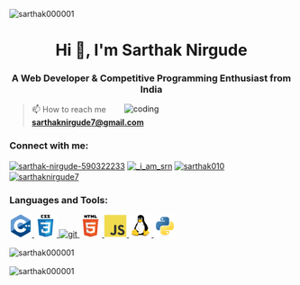 <p align="left"> <img src="https://komarev.com/ghpvc/?username=sarthak000001&label=Profile%20views&color=0e75b6&style=flat" alt="sarthak000001" /> </p>
<h1 align="center">Hi 👋, I'm Sarthak Nirgude</h1>
<h3 align="center">A Web Developer & Competitive Programming Enthusiast from India</h3>




<img align = "right" alt="coding" width="300px" src="https://media2.giphy.com/media/RbDKaczqWovIugyJmW/giphy.gif">



> 📫 How to reach me **sarthaknirgude7@gmail.com**

<h3 align="left">Connect with me:</h3>
<p align="left">
<a href="https://linkedin.com/in/sarthak-nirgude-590322233" target="blank"><img align="center" src="https://raw.githubusercontent.com/rahuldkjain/github-profile-readme-generator/master/src/images/icons/Social/linked-in-alt.svg" alt="sarthak-nirgude-590322233" height="30" width="40" /></a>
<a href="https://instagram.com/_i_am_srn" target="blank"><img align="center" src="https://raw.githubusercontent.com/rahuldkjain/github-profile-readme-generator/master/src/images/icons/Social/instagram.svg" alt="_i_am_srn" height="30" width="40" /></a>
<a href="https://www.codechef.com/users/sarthak010" target="blank"><img align="center" src="https://cdn.jsdelivr.net/npm/simple-icons@3.1.0/icons/codechef.svg" alt="sarthak010" height="30" width="40" /></a>
<a href="https://www.hackerrank.com/sarthaknirgude7" target="blank"><img align="center" src="https://raw.githubusercontent.com/rahuldkjain/github-profile-readme-generator/master/src/images/icons/Social/hackerrank.svg" alt="sarthaknirgude7" height="30" width="40" /></a>
</p>

<h3 align="left">Languages and Tools:</h3>
<p align="left"> <a href="https://www.w3schools.com/cpp/" target="_blank" rel="noreferrer"> <img src="https://raw.githubusercontent.com/devicons/devicon/master/icons/cplusplus/cplusplus-original.svg" alt="cplusplus" width="40" height="40"/> </a> <a href="https://www.w3schools.com/css/" target="_blank" rel="noreferrer"> <img src="https://raw.githubusercontent.com/devicons/devicon/master/icons/css3/css3-original-wordmark.svg" alt="css3" width="40" height="40"/> </a> <a href="https://git-scm.com/" target="_blank" rel="noreferrer"> <img src="https://www.vectorlogo.zone/logos/git-scm/git-scm-icon.svg" alt="git" width="40" height="40"/> </a> <a href="https://www.w3.org/html/" target="_blank" rel="noreferrer"> <img src="https://raw.githubusercontent.com/devicons/devicon/master/icons/html5/html5-original-wordmark.svg" alt="html5" width="40" height="40"/> </a> <a href="https://developer.mozilla.org/en-US/docs/Web/JavaScript" target="_blank" rel="noreferrer"> <img src="https://raw.githubusercontent.com/devicons/devicon/master/icons/javascript/javascript-original.svg" alt="javascript" width="40" height="40"/> </a> <a href="https://www.linux.org/" target="_blank" rel="noreferrer"> <img src="https://raw.githubusercontent.com/devicons/devicon/master/icons/linux/linux-original.svg" alt="linux" width="40" height="40"/> </a> <a href="https://www.python.org" target="_blank" rel="noreferrer"> <img src="https://raw.githubusercontent.com/devicons/devicon/master/icons/python/python-original.svg" alt="python" width="40" height="40"/> </a> </p>

<p><img align="center" src="https://github-readme-stats.vercel.app/api/top-langs?username=sarthak000001&show_icons=true&locale=en&layout=compact" alt="sarthak000001" /></p>

<p><img align="center" src="https://github-readme-streak-stats.herokuapp.com/?user=sarthak000001&" alt="sarthak000001" /></p>
